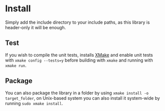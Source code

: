 # Install

Simply add the include directory to your include paths, as this library is header-only it will be enough.

## Test

If you wish to compile the unit tests, installs [XMake](https://xmake.io) and enable unit tests with `xmake config --tests=y` before building with `xmake` and running with `xmake run`.

## Package

You can also package the library in a folder by using `xmake install -o target_folder`, on Unix-based system you can also install it system-wide by running `sudo xmake install`.